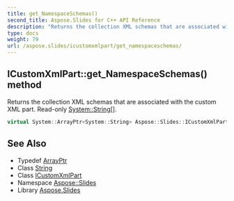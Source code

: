 ```yaml
---
title: get_NamespaceSchemas()
second_title: Aspose.Slides for C++ API Reference
description: "Returns the collection XML schemas that are associated with the custom XML part. Read-only System::String[]."
type: docs
weight: 79
url: /aspose.slides/icustomxmlpart/get_namespaceschemas/
---
```

## ICustomXmlPart::get_NamespaceSchemas() method


Returns the collection XML schemas that are associated with the custom XML part. Read-only [System::String](../../../system/string/)[].

```cpp
virtual System::ArrayPtr<System::String> Aspose::Slides::ICustomXmlPart::get_NamespaceSchemas()=0
```

## See Also

* Typedef [ArrayPtr](../../../system/arrayptr/)
* Class [String](../../../system/string/)
* Class [ICustomXmlPart](../)
* Namespace [Aspose::Slides](../../)
* Library [Aspose.Slides](../../../)